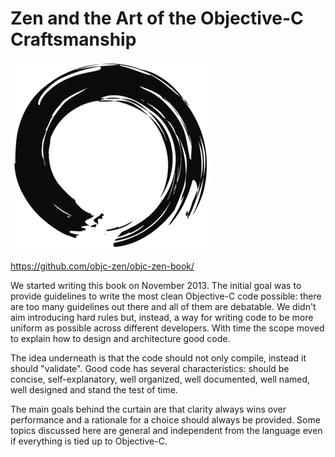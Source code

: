 # Zen and the Art of the Objective-C Craftsmanship

![](./images/zen-logo-thumb.png)

https://github.com/objc-zen/objc-zen-book/

We started writing this book on November 2013. The initial goal was to provide guidelines to write the most clean Objective-C code possible: there are too many guidelines out there and all of them are debatable. We didn't aim introducing hard rules but, instead, a way for writing code to be more uniform as possible across different developers.
With time the scope moved to explain how to design and architecture good code.

The idea underneath is that the code should not only compile, instead it should "validate". Good code has several characteristics: should be concise, self-explanatory, well organized, well documented, well named, well designed and stand the test of time.

The main goals behind the curtain are that clarity always wins over performance and a rationale for a choice should always be provided.
Some topics discussed here are general and independent from the language even if everything is tied up to Objective-C.